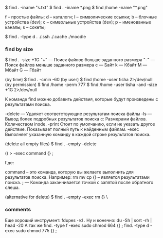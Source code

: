 $ find . -iname "s.txt"
$ find . -iname \*.png
$ find /home -name "\*.png"

f – простые файлы;
d – каталоги;
l – символические ссылки;
b – блочные устройства (dev);
c – символьные устройства (dev);
p – именованные каналы;
s – сокеты;

$ find . -type d
.
./.ssh
./.cache
./moodle

### find by size

$ find . -size +1G
"+" — Поиск файлов больше заданного размера
"-" — Поиск файлов меньше заданного размера
c — Байт
k — Кбайт
M — Мбайт
G — Гбайт

(by time) $ find . -cmin -60
(by user) $ find /home -user tisha 2>/dev/null
(by permission) $ find /home -perm 777
$ find /home -user tisha -and -size +1G 2>/dev/null

К команде find можно добавить действия, которые будут произведены с результатами поиска.

-delete — Удаляет соответствующие результатам поиска файлы
-ls — Вывод более подробных результатов поиска с:
Размерами файлов.
Количеством inode.
-print Стоит по умолчанию, если не указать другое действие. Показывает полный путь к найденным файлам.
-exec Выполняет указанную команду в каждой строке результатов поиска.

(delete all empty files) $ find . -empty -delete

() > -exec command {} \;

Где:

command – это команда, которую вы желаете выполнить для результатов поиска. Например:
rm
mv
cp
{} – является результатами поиска.
\; — Команда заканчивается точкой с запятой после обратного слеша.

(alternative for delete) $ find . -empty -exec rm {} \

### comments

Еще хороший инструмент: fdupes -rd .
Ну и конечно: du -Sh | sort -rh | head -20
А так же
find. -type f -exec sudo chmod 664 {} \;
find. -type d -exec sudo chmod 775 {} \;
